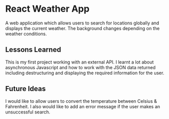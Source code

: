 # React Weather App
A web application which allows users to search for locations globally and displays the current weather. The background changes depending on the weather conditions.
## Lessons Learned
This is my first project working with an external API. I learnt a lot about asynchronous Javascript and how to work with the JSON data returned including destructuring and displaying the required information for the user.
## Future Ideas
I would like to allow users to convert the temperature between Celsius & Fahrenheit.
I also would like to add an error message if the user makes an unsuccessful search.
